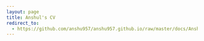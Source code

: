 ```yaml
---
layout: page
title: Anshul's CV
redirect_to:
  - https://github.com/anshu957/anshu957.github.io/raw/master/docs/Anshul_Choudhary.pdf
---
```



[//]: # "Here's a link to a PDF of [my resume](/docs/Anshul_Choudhary.pdf)"

